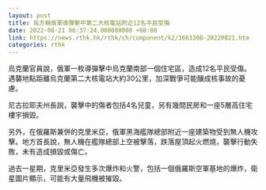 ```yaml
---
layout: post
title: 烏方稱俄軍導彈擊中第二大核電站附近12名平民受傷
date: 2022-08-21 06:37:24.000000000 +08:00
link: https://news.rthk.hk/rthk/ch/component/k2/1663308-20220821.htm
categories: rthk
---
```


烏克蘭官員說，俄軍一枚導彈擊中烏克蘭南部一個住宅區，造成12名平民受傷。遇襲地點距離烏克蘭第二大核電站大約30公里，加深戰爭可能釀成核事故的憂慮。

尼古拉耶夫州長說，襲擊中的傷者包括4名兒童，另有幾間民房和一座5層高住宅樓宇損毀。

另外，在俄羅斯兼併的克里米亞，俄軍黑海艦隊總部附近一座建築物受到無人機攻擊。地方首長說，無人機在艦隊總部上空被擊落，跌落屋頂起火燃燒，襲擊行動失敗，未有造成損毀或傷亡。

過去一星期，克里米亞發生多次爆炸和火警，包括一個俄羅斯空軍基地的爆炸，衛星圖片顯示，可能有大量飛機被摧毀。
